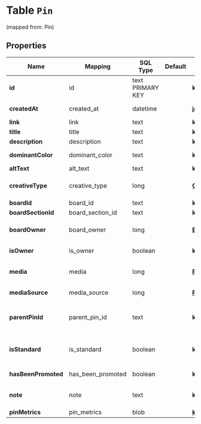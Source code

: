 
# Table `Pin`
(mapped from: Pin)

## Properties
Name | Mapping | SQL Type | Default | Type | Description | Notes
---- | ------- | -------- | ------- | ---- | ----------- | -----
**id** | id | text PRIMARY KEY |  | **kotlin.String** |  |  [optional] [readonly]
**createdAt** | created_at | datetime |  | [**java.time.LocalDateTime**](java.time.LocalDateTime.md) |  |  [optional] [readonly]
**link** | link | text |  | **kotlin.String** |  |  [optional]
**title** | title | text |  | **kotlin.String** |  |  [optional]
**description** | description | text |  | **kotlin.String** |  |  [optional]
**dominantColor** | dominant_color | text |  | **kotlin.String** | Dominant pin color. Hex number, e.g. \\\&quot;#6E7874\\\&quot;. |  [optional]
**altText** | alt_text | text |  | **kotlin.String** |  |  [optional]
**creativeType** | creative_type | long |  | [**CreativeType**](CreativeType.md) |  |  [optional] [readonly] [foreignkey]
**boardId** | board_id | text |  | **kotlin.String** | The board to which this Pin belongs. |  [optional]
**boardSectionId** | board_section_id | text |  | **kotlin.String** | The board section to which this Pin belongs. |  [optional]
**boardOwner** | board_owner | long |  | [**BoardOwner**](BoardOwner.md) |  |  [optional] [readonly] [foreignkey]
**isOwner** | is_owner | boolean |  | **kotlin.Boolean** | Whether the \&quot;operation user_account\&quot; is the Pin owner. |  [optional] [readonly]
**media** | media | long |  | [**PinMedia**](PinMedia.md) |  |  [optional] [readonly] [foreignkey]
**mediaSource** | media_source | long |  | [**PinMediaSource**](PinMediaSource.md) |  |  [optional] [foreignkey]
**parentPinId** | parent_pin_id | text |  | **kotlin.String** | The source pin id if this pin was saved from another pin. &lt;a href&#x3D;\&quot;https://help.pinterest.com/article/save-pins-on-pinterest\&quot;&gt;Learn more&lt;/a&gt;. |  [optional]
**isStandard** | is_standard | boolean |  | **kotlin.Boolean** | Whether the Pin is standard or not. See documentation on &lt;a href&#x3D;\&quot;/docs/api-features/content-overview/\&quot;&gt;Changes to Pin creation&lt;/a&gt; for more information. |  [optional]
**hasBeenPromoted** | has_been_promoted | boolean |  | **kotlin.Boolean** | Whether the Pin has been promoted or not. |  [optional] [readonly]
**note** | note | text |  | **kotlin.String** | Private note for this Pin. &lt;a href&#x3D;\&quot;https://help.pinterest.com/en/article/add-notes-to-your-pins\&quot;&gt;Learn more&lt;/a&gt;. |  [optional]
**pinMetrics** | pin_metrics | blob |  | [**kotlin.Any**](.md) | Pin metrics with associated time intervals if any. |  [optional]





















